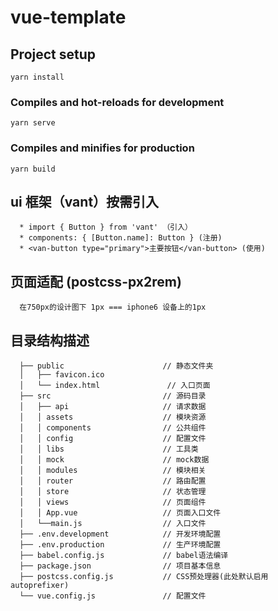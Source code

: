 # vue-template

## Project setup
```
yarn install
```

### Compiles and hot-reloads for development
```
yarn serve
```

### Compiles and minifies for production
```
yarn build
```


## ui 框架（vant）按需引入
  ```
    * import { Button } from 'vant' （引入）
    * components: { [Button.name]: Button } (注册)
    * <van-button type="primary">主要按钮</van-button> (使用)
  ```

## 页面适配 (postcss-px2rem)
  ```
    在750px的设计图下 1px === iphone6 设备上的1px
  ```

## 目录结构描述
```
  ├── public                      // 静态文件夹                                 
  │   ├── favicon.ico                 
  │   └── index.html               // 入口页面
  ├── src                         // 源码目录
  │   ├── api                     // 请求数据
  │   │ assets                    // 模块资源
  │   │ components                // 公共组件
  │   │ config                    // 配置文件
  │   │ libs                      // 工具类
  │   │ mock                      // mock数据
  │   │ modules                   // 模块相关
  │   │ router                    // 路由配置
  │   │ store                     // 状态管理
  │   │ views                     // 页面组件
  │   │ App.vue                   // 页面入口文件
  │   └──main.js                  // 入口文件
  ├── .env.development            // 开发环境配置
  ├── .env.production             // 生产环境配置
  ├── babel.config.js             // babel语法编译
  ├── package.json                // 项目基本信息
  ├── postcss.config.js           // CSS预处理器(此处默认启用autoprefixer) 
  └── vue.config.js               // 配置文件
```
